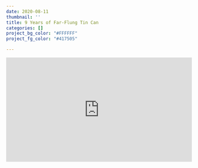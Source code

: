 ```yaml
---
date: 2020-08-11
thumbnail: ''
title: 9 Years of Far-Flung Tin Can
categories: []
project_bg_color: "#FFFFFF"
project_fg_color: "#417505"

---
```

<div  style="position: relative; padding-bottom: 56.25%; height: 0;" class="videoWrapper"> <iframe style="position: absolute; top: 0; left: 0; width: 100%; height: 100%;" src="https://www.youtube.com/embed/-Sw9pJRKyDU" frameborder="0" allow="accelerometer; autoplay; encrypted-media; gyroscope; picture-in-picture" allowfullscreen></iframe> </div>